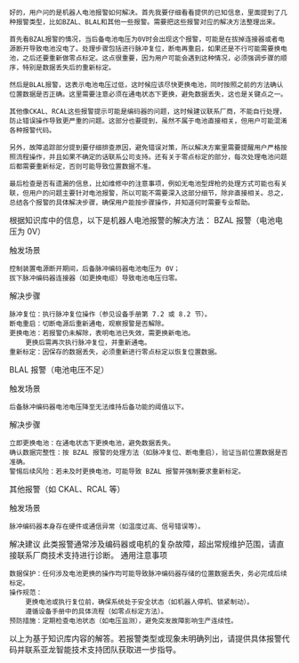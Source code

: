 ```text
好的，用户问的是机器人电池报警如何解决。首先我要仔细看看提供的已知信息，里面提到了几种报警类型，比如BZAL、BLAL和其他一些报警。需要把这些报警对应的解决方法整理出来。

首先看BZAL报警的情况，当后备电池电压为0V时会出现这个报警，可能是在拔掉连接器或者电源断开导致电池没电了。处理步骤包括进行脉冲复位，断电再重启，如果还是不行可能需要换电池，之后还要重新做零点标定。这点很重要，因为用户可能会遇到这种情况，必须强调步骤的顺序，特别是数据丢失后的重新标定。

然后是BLAL报警，这表示电池电压过低，这时候应该尽快更换电池，同时按照之前的方法确认位置数据是否正确。这里需要注意必须在通电状态下更换，避免数据丢失，这也是关键点之一。

其他像CKAL、RCAL这些报警提示可能是编码器的问题，这时候建议联系厂商，不能自行处理，防止错误操作导致更严重的问题。这部分也要提到，虽然不属于电池直接相关，但用户可能混淆各种报警代码。

另外，故障追踪部分提到要仔细排查原因，避免错误对策，所以解决方案里需要提醒用户严格按照流程操作，并且如果不确定的话联系公司支持。还有关于零点标定的部分，每次处理电池问题后都需要重新标定，否则可能导致位置数据不准。

最后检查是否有遗漏的信息，比如维修中的注意事项，例如无电池型焊枪的处理方式可能也有关联，但用户的问题主要针对电池报警，所以可能不需要深入这部分细节，除非直接相关。总之，总结各个报警的具体解决步骤，确保用户能按步骤操作，并知道何时需要专业帮助。 
```
根据知识库中的信息，以下是机器人电池报警的解决方法：
BZAL 报警（电池电压为 0V）

触发场景

    控制装置电源断开期间，后备脉冲编码器电池电压为 0V；
    拔下脉冲编码器连接器（如更换电缆）导致电池电压归零。

解决步骤

    脉冲复位：执行脉冲复位操作（参见设备手册第 7.2 或 8.2 节）。
    断电重启：切断电源后重新通电，观察报警是否解除。
    更换电池：若报警仍未解除，表明电池已失效，需更换新电池。
        更换后需再次执行脉冲复位，并重新通电。
    重新标定：因保存的数据丢失，必须重新进行零点标定以恢复位置数据。

BLAL 报警（电池电压不足）

触发场景

    后备脉冲编码器电池电压降至无法维持后备功能的阈值以下。

解决步骤

    立即更换电池：在通电状态下更换电池，避免数据丢失。
    确认数据完整性：按 BZAL 报警的处理方法（如脉冲复位、断电重启），验证当前位置数据是否准确。
    警惕后续风险：若未及时更换电池，可能导致 BZAL 报警并强制要求重新标定。

其他报警（如 CKAL、RCAL 等）

触发场景

    脉冲编码器本身存在硬件或通信异常（如温度过高、信号错误等）。

解决建议
此类报警通常涉及编码器或电机的复杂故障，超出常规维护范围，请直接联系厂商技术支持进行诊断。
通用注意事项

    数据保护：任何涉及电池更换的操作均可能导致脉冲编码器存储的位置数据丢失，务必完成后续标定。
    操作规范：
        更换电池或执行复位前，确保系统处于安全状态（如机器人停机、锁紧制动）。
        遵循设备手册中的具体流程（如零点标定方法）。
    预防措施：定期检查电池状态（如电压监测），避免突发故障影响生产连续性。

以上为基于知识库内容的解答。若报警类型或现象未明确列出，请提供具体报警代码并联系亚龙智能技术支持团队获取进一步指导。